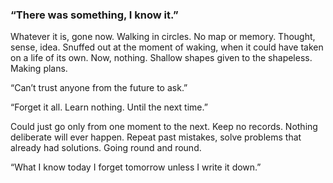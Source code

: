 ### “There was something, I know it.”

Whatever it is, gone now. Walking in circles. No map or memory. Thought, sense, idea. Snuffed out at the moment of waking, when it could have taken on a life of its own. Now, nothing. Shallow shapes given to the shapeless. Making plans.

“Can’t trust anyone from the future to ask.”

“Forget it all. Learn nothing. Until the next time.”

Could just go only from one moment to the next. Keep no records. Nothing deliberate will ever happen. Repeat past mistakes, solve problems that already had solutions. Going round and round.

“What I know today I forget tomorrow unless I write it down.”

